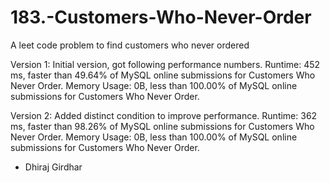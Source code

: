 # 183.-Customers-Who-Never-Order
A leet code problem to find customers who never ordered

Version 1:
Initial version, got following performance numbers.
Runtime: 452 ms, faster than 49.64% of MySQL online submissions for Customers Who Never Order.
Memory Usage: 0B, less than 100.00% of MySQL online submissions for Customers Who Never Order.


Version 2:
Added distinct condition to improve performance.
Runtime: 362 ms, faster than 98.26% of MySQL online submissions for Customers Who Never Order.
Memory Usage: 0B, less than 100.00% of MySQL online submissions for Customers Who Never Order.

- Dhiraj Girdhar
